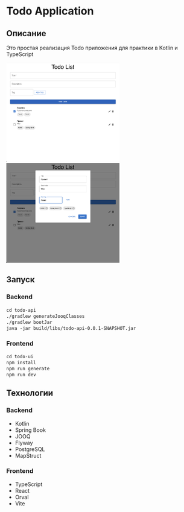 # Todo Application

## Описание
Это простая реализация Todo приложения для практики в Kotlin и TypeScript

<img src="assets/main.png" width="300" alt="Main Page"><img src="assets/edit.png" width="300" alt="Edit Task Page">

## Запуск
### Backend
```shell
cd todo-api
./gradlew generateJooqClasses
./gradlew bootJar
java -jar build/libs/todo-api-0.0.1-SNAPSHOT.jar
```

### Frontend
```shell
cd todo-ui
npm install
npm run generate
npm run dev
```

## Технологии
### Backend
- Kotlin
- Spring Book
- JOOQ
- Flyway
- PostgreSQL
- MapStruct

### Frontend
- TypeScript
- React
- Orval
- Vite